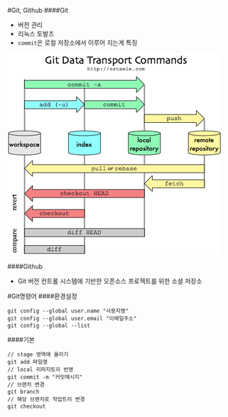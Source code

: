 #Git, Github
####Git
- 버전 관리
- 리눅스 토발즈
- `commit`은 로컬 저장소에서 이루어 지는게 특징

![관계도](git-transport.png)

####Github
- Git 버전 컨트롤 시스템에 기반한 오픈소스 프로젝트를 위한 소셜 저장소

#Git명령어
####환경설정
```
git config --global user.name "사용자명" 
git config --global user.email "이메일주소"
git config --global --list
```

####기본
```
// stage 영역에 올리기
git add 파일명
// local 리퍼지토리 반영
git commit -m "커밋메시지"
// 브랜치 변경
git branch
// 해당 브랜치로 작업트리 변경
git checkout 
```